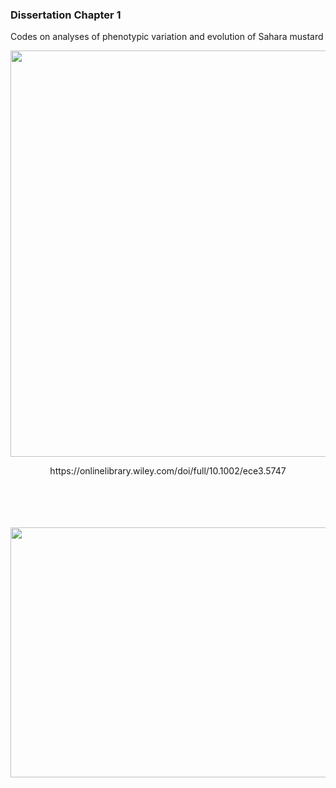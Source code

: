 ### Dissertation Chapter 1
Codes on analyses of phenotypic variation and evolution of Sahara mustard

<p align="center">
  <img width="600" height="650" src="https://user-images.githubusercontent.com/70289096/92503783-f97cb000-f1be-11ea-8b96-505c00793964.png">
</p>




<p align="center"> https://onlinelibrary.wiley.com/doi/full/10.1002/ece3.5747 
<br />
<br />
<br />
<br />
<br />


<p align="center">
  <img width="600" height="400" src="https://user-images.githubusercontent.com/70289096/92504810-62185c80-f1c0-11ea-93cf-d0f6f6dc51af.png)">
</p>
